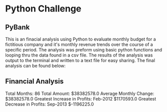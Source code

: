 # Python Challenge 

## PyBank 
This is an finacial analysis using Python to evaluate monthly budget for a fictitious company and it's monthly revenue trends over the course of a specific period. The analysis was preform using basic python functions and looping thru the data found in a csv file. The results of the analysis was output to the terminal and written to a text file for easy sharing. The final analysis can be found below:

Financial Analysis
------------------
Total Months: 86
Total Amount: $38382578.0
Average Monthly Change: $38382578.0
Greatest Increase in Profits: Feb-2012 $1170593.0
Greatest Decrease in Profits: Sep-2013 $-1196225.0


